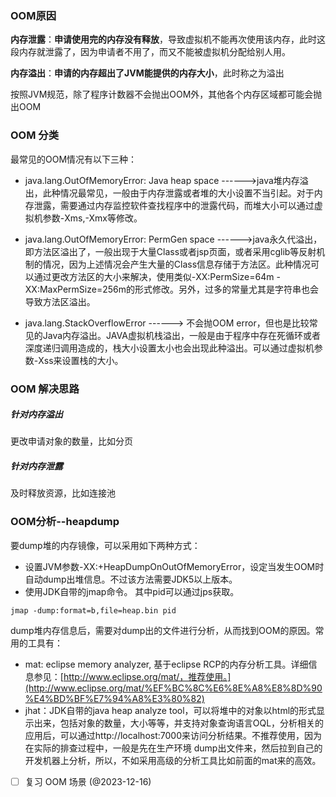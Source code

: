 
### OOM原因

**内存泄露**：**申请使用完的内存没有释放**，导致虚拟机不能再次使用该内存，此时这段内存就泄露了，因为申请者不用了，而又不能被虚拟机分配给别人用。

**内存溢出**：**申请的内存超出了JVM能提供的内存大小**，此时称之为溢出

按照JVM规范，除了程序计数器不会抛出OOM外，其他各个内存区域都可能会抛出OOM


### OOM 分类
最常见的OOM情况有以下三种：

- java.lang.OutOfMemoryError: Java heap space ------>java堆内存溢出，此种情况最常见，一般由于内存泄露或者堆的大小设置不当引起。对于内存泄露，需要通过内存监控软件查找程序中的泄露代码，而堆大小可以通过虚拟机参数-Xms,-Xmx等修改。

- java.lang.OutOfMemoryError: PermGen space ------>java永久代溢出，即方法区溢出了，一般出现于大量Class或者jsp页面，或者采用cglib等反射机制的情况，因为上述情况会产生大量的Class信息存储于方法区。此种情况可以通过更改方法区的大小来解决，使用类似-XX:PermSize=64m -XX:MaxPermSize=256m的形式修改。另外，过多的常量尤其是字符串也会导致方法区溢出。

- java.lang.StackOverflowError ------> 不会抛OOM error，但也是比较常见的Java内存溢出。JAVA虚拟机栈溢出，一般是由于程序中存在死循环或者深度递归调用造成的，栈大小设置太小也会出现此种溢出。可以通过虚拟机参数-Xss来设置栈的大小。

### OOM 解决思路

##### 针对内存溢出
更改申请对象的数量，比如分页

##### 针对内存泄露
及时释放资源，比如连接池

### OOM分析--heapdump

要dump堆的内存镜像，可以采用如下两种方式：

- 设置JVM参数-XX:+HeapDumpOnOutOfMemoryError，设定当发生OOM时自动dump出堆信息。不过该方法需要JDK5以上版本。
- 使用JDK自带的jmap命令。 其中pid可以通过jps获取。
```shell
jmap -dump:format=b,file=heap.bin pid
```



dump堆内存信息后，需要对dump出的文件进行分析，从而找到OOM的原因。常用的工具有：
- mat: eclipse memory analyzer, 基于eclipse RCP的内存分析工具。详细信息参见：[http://www.eclipse.org/mat/，推荐使用。](http://www.eclipse.org/mat/%EF%BC%8C%E6%8E%A8%E8%8D%90%E4%BD%BF%E7%94%A8%E3%80%82)
- jhat：JDK自带的java heap analyze tool，可以将堆中的对象以html的形式显示出来，包括对象的数量，大小等等，并支持对象查询语言OQL，分析相关的应用后，可以通过http://localhost:7000来访问分析结果。不推荐使用，因为在实际的排查过程中，一般是先在生产环境 dump出文件来，然后拉到自己的开发机器上分析，所以，不如采用高级的分析工具比如前面的mat来的高效。




 - [ ] 复习 OOM 场景 (@2023-12-16)
